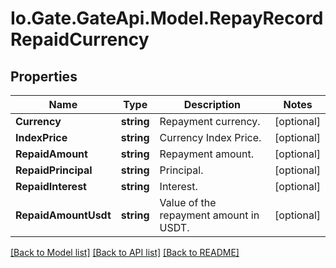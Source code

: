
# Io.Gate.GateApi.Model.RepayRecordRepaidCurrency

## Properties

Name | Type | Description | Notes
------------ | ------------- | ------------- | -------------
**Currency** | **string** | Repayment currency. | [optional] 
**IndexPrice** | **string** | Currency Index Price. | [optional] 
**RepaidAmount** | **string** | Repayment amount. | [optional] 
**RepaidPrincipal** | **string** | Principal. | [optional] 
**RepaidInterest** | **string** | Interest. | [optional] 
**RepaidAmountUsdt** | **string** | Value of the repayment amount in USDT. | [optional] 

[[Back to Model list]](../README.md#documentation-for-models)
[[Back to API list]](../README.md#documentation-for-api-endpoints)
[[Back to README]](../README.md)
